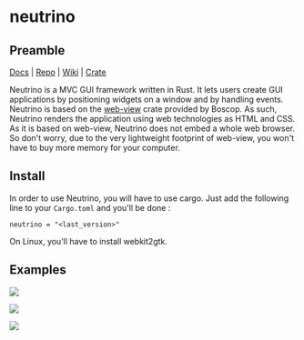 # neutrino

## Preamble

[Docs](https://docs.rs/neutrino) | 
[Repo](https://github.com/alexislozano/neutrino) | 
[Wiki](https://github.com/alexislozano/neutrino/wiki) | 
[Crate](https://crates.io/crates/neutrino)

Neutrino is a MVC GUI framework written in Rust. It lets users create GUI 
applications by positioning widgets on a window and by handling events. 
Neutrino is based on the [web-view](https://crates.io/crates/web-view) crate
provided by Boscop. As such, Neutrino renders the application using web 
technologies as HTML and CSS. 
As it is based on web-view, Neutrino does not embed a whole web browser. So 
don't worry, due to the very lightweight footprint of web-view, you won't 
have to buy more memory for your computer.

## Install

In order to use Neutrino, you will have to use cargo. Just add the following
line to your `Cargo.toml` and you'll be done : 

```text
neutrino = "<last_version>"
```

On Linux, you'll have to install webkit2gtk.


## Examples

![](https://raw.githubusercontent.com/wiki/alexislozano/neutrino/images/image_viewer/3.png)

![](https://raw.githubusercontent.com/wiki/alexislozano/neutrino/images/styling/3.png)

![](https://raw.githubusercontent.com/wiki/alexislozano/neutrino/images/styling/4.png)
